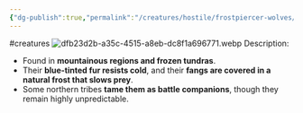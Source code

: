 ```yaml
---
{"dg-publish":true,"permalink":"/creatures/hostile/frostpiercer-wolves/"}
---
```


#creatures
![dfb23d2b-a35c-4515-a8eb-dc8f1a696771.webp](/img/user/Images/dfb23d2b-a35c-4515-a8eb-dc8f1a696771.webp)
Description:
- Found in **mountainous regions and frozen tundras**.
- Their **blue-tinted fur resists cold**, and their **fangs are covered in a natural frost that slows prey**.
- Some northern tribes **tame them as battle companions**, though they remain highly unpredictable.